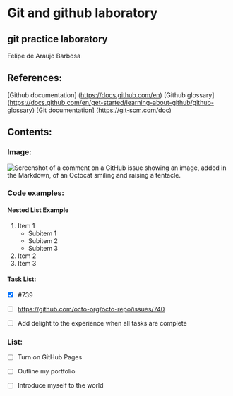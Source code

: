 # Git and github laboratory

## git practice laboratory

Felipe de Araujo Barbosa

## References:

[Github documentation] (https://docs.github.com/en)
[Github glossary] (https://docs.github.com/en/get-started/learning-about-github/github-glossary)
[Git documentation] (https://git-scm.com/doc)


## Contents:

### Image:
![Screenshot of a comment on a GitHub issue showing an image, added in the Markdown, 
of an Octocat smiling and raising a tentacle.](https://myoctocat.com/assets/images/base-octocat.svg)


### Code examples:

#### Nested List Example
1. Item 1
    - Subitem 1
    - Subitem 2
    - Subitem 3
2. Item 2
3. Item 3

#### Task List: 
- [x] #739
- [ ] https://github.com/octo-org/octo-repo/issues/740
- [ ] Add delight to the experience when all tasks are complete


### List:
- [ ] Turn on GitHub Pages
- [ ] Outline my portfolio
- [ ] Introduce myself to the world



